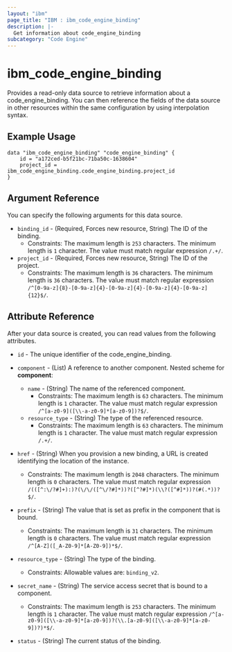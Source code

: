 ```yaml
---
layout: "ibm"
page_title: "IBM : ibm_code_engine_binding"
description: |-
  Get information about code_engine_binding
subcategory: "Code Engine"
---
```


# ibm_code_engine_binding

Provides a read-only data source to retrieve information about a code_engine_binding. You can then reference the fields of the data source in other resources within the same configuration by using interpolation syntax.

## Example Usage

```hcl
data "ibm_code_engine_binding" "code_engine_binding" {
	id = "a172ced-b5f21bc-71ba50c-1638604"
	project_id = ibm_code_engine_binding.code_engine_binding.project_id
}
```

## Argument Reference

You can specify the following arguments for this data source.

* `binding_id` - (Required, Forces new resource, String) The ID of the binding.
  * Constraints: The maximum length is `253` characters. The minimum length is `1` character. The value must match regular expression `/.+/`.
* `project_id` - (Required, Forces new resource, String) The ID of the project.
  * Constraints: The maximum length is `36` characters. The minimum length is `36` characters. The value must match regular expression `/^[0-9a-z]{8}-[0-9a-z]{4}-[0-9a-z]{4}-[0-9a-z]{4}-[0-9a-z]{12}$/`.

## Attribute Reference

After your data source is created, you can read values from the following attributes.

* `id` - The unique identifier of the code_engine_binding.

* `component` - (List) A reference to another component.
Nested scheme for **component**:
	* `name` - (String) The name of the referenced component.
	  * Constraints: The maximum length is `63` characters. The minimum length is `1` character. The value must match regular expression `/^[a-z0-9]([\\-a-z0-9]*[a-z0-9])?$/`.
	* `resource_type` - (String) The type of the referenced resource.
	  * Constraints: The maximum length is `63` characters. The minimum length is `1` character. The value must match regular expression `/.+/`.

* `href` - (String) When you provision a new binding,  a URL is created identifying the location of the instance.
  * Constraints: The maximum length is `2048` characters. The minimum length is `0` characters. The value must match regular expression `/(([^:\/?#]+):)?(\/\/([^\/?#]*))?([^?#]*)(\\?([^#]*))?(#(.*))?$/`.

* `prefix` - (String) The value that is set as prefix in the component that is bound.
  * Constraints: The maximum length is `31` characters. The minimum length is `0` characters. The value must match regular expression `/^[A-Z]([_A-Z0-9]*[A-Z0-9])*$/`.

* `resource_type` - (String) The type of the binding.
  * Constraints: Allowable values are: `binding_v2`.

* `secret_name` - (String) The service access secret that is bound to a component.
  * Constraints: The maximum length is `253` characters. The minimum length is `1` character. The value must match regular expression `/^[a-z0-9]([\\-a-z0-9]*[a-z0-9])?(\\.[a-z0-9]([\\-a-z0-9]*[a-z0-9])?)*$/`.

* `status` - (String) The current status of the binding.

